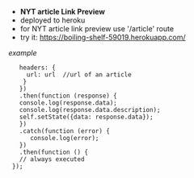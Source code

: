 - **NYT article Link Preview**
- deployed to heroku
- for NYT article link preview use '/article' route
- try it: https://boiling-shelf-59019.herokuapp.com/

 _example_

```axios.get('https://boiling-shelf-59019.herokuapp.com/article', {
   headers: {
     url: url  //url of an article
    }
   })
   .then(function (response) {
   console.log(response.data);
   console.log(response.data.description);
   self.setState({data: response.data});
   })
   .catch(function (error) {
      console.log(error);
   })
   .then(function () {
   // always executed
 });


